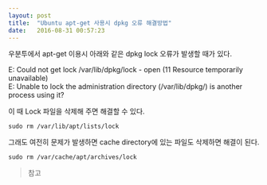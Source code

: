 ```yaml
---
layout: post
title:  "Ubuntu apt-get 사용시 dpkg 오류 해결방법"
date:   2016-08-31 00:57:23
---
```



우분투에서 apt-get 이용시 아래와 같은 dpkg lock 오류가 발생할 때가 있다.

E: Could not get lock /var/lib/dpkg/lock - open (11 Resource temporarily unavailable)
<br>
E: Unable to lock the administration directory (/var/lib/dpkg/) is another process using it?  

이 때 Lock 파일을 삭제해 주면 해결할 수 있다.

    sudo rm /var/lib/apt/lists/lock

그래도 여전히 문제가 발생하면 cache directory에 있는 파일도 삭제하면 해결이 된다.

    sudo rm /var/cache/apt/archives/lock
    

> 참고